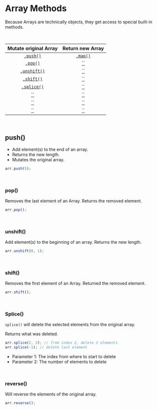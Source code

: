 # Array Methods

Because Arrays are technically objects, they get access to special built-in methods.

<br>

| Mutate original Array | Return new Array |
| :-------------------: | :--------------: |
|  [`.push()`](#push)   |   [`.map()`]()   |
|     [`.pop()`]()      |      [``]()      |
|   [`.unshift()`]()    |      [``]()      |
|    [`.shift()`]()     |      [``]()      |
|    [`.splice()`]()    |      [``]()      |
|        [``]()         |      [``]()      |
|        [``]()         |      [``]()      |
|        [``]()         |      [``]()      |

<br>

## push()

- Add element(s) to the end of an array.
- Returns the new length.
- Mutates the original array.

```js
arr.push(5);
```

<br>

### pop()

Removes the last element of an Array. Returns the removed element.

```js
arr.pop();
```

<br>

### unshift()

Add element(s) to the beginning of an array. Returns the new length.

```js
arr.unshift(0, 1);
```

<br>

### shift()

Removes the first element of an Array. Returned the removed element.

```js
arr.shift();
```

<br>

### Splice()

`splice()` will delete the selected elements from the original array.

Returns what was deleted.

```js
arr.splice(2, 2); // from index 2, delete 2 elements
arr.splice(-1); // delete last element
```

- Parameter 1: The index from where to start to delete
- Parameter 2: The number of elements to delete

<br>

### reverse()

Will reverse the elements of the original array.

```js
arr.reverse();
```

<br>

